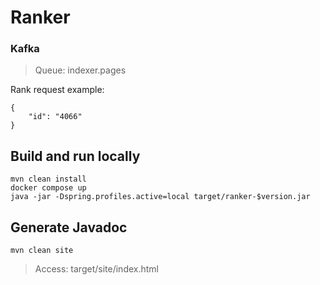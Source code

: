 # Ranker

### Kafka
> Queue: indexer.pages
 
Rank request example:
```   
{
    "id": "4066"
}
```

## Build and run locally

```            
mvn clean install
docker compose up
java -jar -Dspring.profiles.active=local target/ranker-$version.jar
```

## Generate Javadoc
```            
mvn clean site
```
> Access: target/site/index.html 